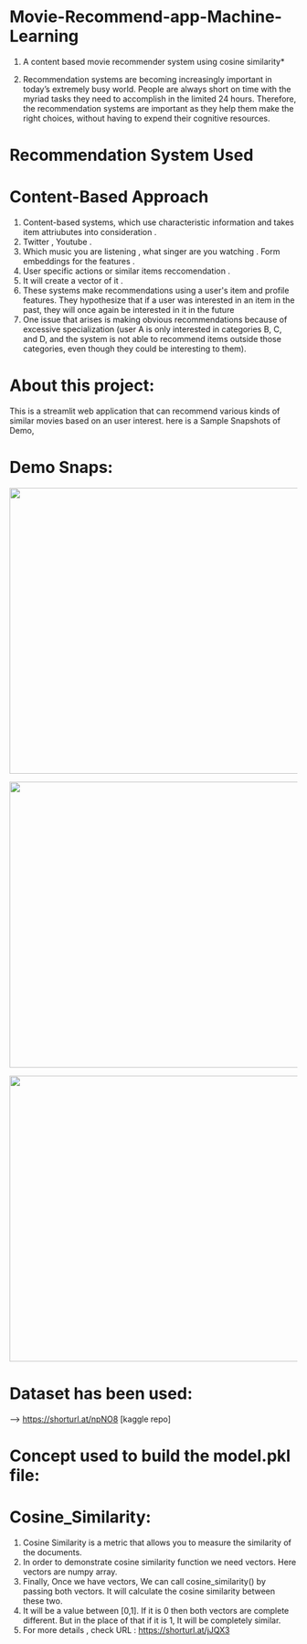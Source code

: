 # Movie-Recommend-app-Machine-Learning

1. A content based movie recommender system using cosine similarity*
   
2. Recommendation systems are becoming increasingly important in today’s extremely busy world. People are always short on time with the myriad tasks they need to accomplish in the limited 24 hours. Therefore, the recommendation systems are important as they help them make the right choices, without having to expend their cognitive resources.

# Recommendation System Used

# Content-Based Approach 

1. Content-based systems, which use characteristic information and takes item attriubutes into consideration .
2. Twitter , Youtube .
3. Which music you are listening , what singer are you watching . Form embeddings for the features .
4. User specific actions or similar items reccomendation .
5. It will create a vector of it .
6. These systems make recommendations using a user's item and profile features. They hypothesize that if a user was interested in an item in the past, they will once again be interested in it in the future
7. One issue that arises is making obvious recommendations because of excessive specialization (user A is only interested in categories B, C, and D, and the system is not able to recommend items outside those categories, even though they could be interesting to them).

# About this project:

This is a streamlit web application that can recommend various kinds of similar movies based on an user interest. here is a Sample Snapshots of Demo,

# Demo Snaps:
<p align = "center">
   <img src="https://github.com/yogi753/Movie-Recommend-App-Machine-Learning/assets/113347563/249e3c69-6e70-44fa-bb25-dcb8380e6570" width="800" height ="500" /><br>

   <img src="https://github.com/yogi753/Movie-Recommend-App-Machine-Learning/assets/113347563/990a6f3d-c150-4d03-80e6-55c380d33b97" width="800" height ="500" /><br>

   <img src="https://github.com/yogi753/Movie-Recommend-App-Machine-Learning/assets/113347563/e81570fd-20ef-4f95-8d77-66b8c8add852" width="800" height ="500" /><br>
</p>

# Dataset has been used:

--> https://shorturl.at/npNO8 [kaggle repo]

# Concept used to build the model.pkl file: 
# Cosine_Similarity:

1. Cosine Similarity is a metric that allows you to measure the similarity of the documents.
2. In order to demonstrate cosine similarity function we need vectors. Here vectors are numpy array.
3. Finally, Once we have vectors, We can call cosine_similarity() by passing both vectors. It will calculate the cosine similarity between these two.
4. It will be a value between [0,1]. If it is 0 then both vectors are complete different. But in the place of that if it is 1, It will be completely similar.
5. For more details , check URL : https://shorturl.at/jJQX3





